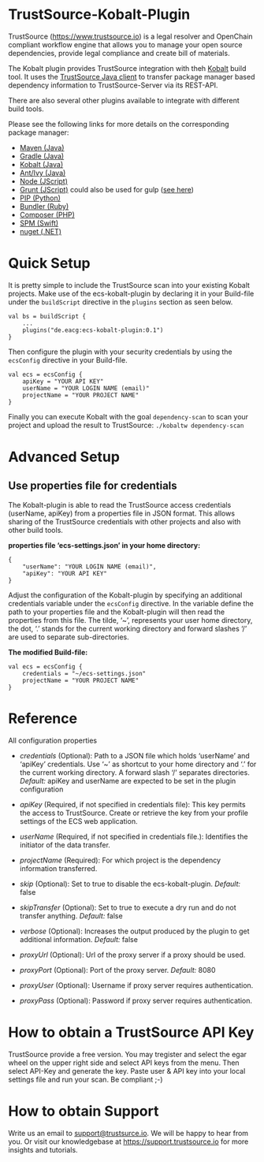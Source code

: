 # TrustSource-Kobalt-Plugin
TrustSource (https://www.trustsource.io) is a legal resolver and OpenChain compliant workflow engine that allows you to manage your open source dependencies, provide legal compliance and create bill of materials.

The Kobalt plugin provides TrustSource integration with theh [Kobalt](https://github.com/cbeust/Kobalt) build tool. It uses the [TrustSource Java client](https://github.com/eacg-gmbh/ecs-java-client/) to transfer package manager based dependency information to TrustSource-Server via its REST-API. 

There are also several other plugins available to integrate with different build tools.

Please see the following links for more details on the corresponding package manager: 
* [Maven (Java)](https://github.com/eacg-gmbh/ecs-mvn-plugin)
* [Gradle (Java)](https://github.com/eacg-gmbh/ecs-gradle-plugin)
* [Kobalt (Java)](https://github.com/eacg-gmbh/TrustSource-Kobalt-Plugin)
* [Ant/Ivy (Java)](https://github.com/eacg-gmbh/TrustSource-Ant-Plugin)
* [Node (JScript)](https://github.com/eacg-gmbh/ecs-node-client)
* [Grunt (JScript)](https://github.com/eacg-gmbh/ecs-grunt-plugin) could also be used for gulp ([see here](https://support.trustsource.io/hc/en-us/articles/115003209085-How-to-integrate-TrustSource-with-npm-via-gulp))
* [PIP (Python)](https://github.com/eacg-gmbh/ecs-pip-plugin)
* [Bundler (Ruby)](https://github.com/eacg-gmbh/ecs-bundler)
* [Composer (PHP)](https://github.com/eacg-gmbh/ecs-composer)
* [SPM (Swift)](https://github.com/eacg-gmbh/ecs-spm-plugin)
* [nuget (.NET)](https://github.com/eacg-gmbh/ecs-nuget)

# Quick Setup
It is pretty simple to include the TrustSource scan into your existing Kobalt projects. Make use of the ecs-kobalt-plugin by declaring it in your Build-file under the ``buildScript`` directive in the ``plugins`` section as seen below.

```
val bs = buildScript {
    ...
    plugins("de.eacg:ecs-kobalt-plugin:0.1")
}
```

Then configure the plugin with your security credentials by using the ``ecsConfig`` directive in your Build-file.

```
val ecs = ecsConfig {
    apiKey = "YOUR API KEY"
    userName = "YOUR LOGIN NAME (email)"
    projectName = "YOUR PROJECT NAME"
}
```

Finally you can execute Kobalt with the goal ``dependency-scan`` to scan your project and upload the result to TrustSource: ``./kobaltw dependency-scan``

# Advanced Setup
## Use properties file for credentials
The Kobalt-plugin is able to read the TrustSource access credentials (userName, apiKey) from a properties file in JSON format. This allows sharing of the TrustSource credentials with other projects and also with other build tools.

**properties file ‘ecs-settings.json’ in your home directory:**

```
{
    "userName": "YOUR LOGIN NAME (email)",
    "apiKey": "YOUR API KEY"
}
```

Adjust the configuration of the Kobalt-plugin by specifying an additional credentials variable under the ``ecsConfig`` directive. In the variable define the path to your properties file and the Kobalt-plugin will then read the properties from this file. The tilde, ‘~’, represents your user home directory, the dot, ‘.’ stands for the current working directory and forward slashes ‘/’ are used to separate sub-directories.

**The modified Build-file:**

```
val ecs = ecsConfig {
    credentials = "~/ecs-settings.json"
    projectName = "YOUR PROJECT NAME"
}
```

# Reference
All configuration properties

* *credentials* (Optional): Path to a JSON file which holds ‘userName’ and ‘apiKey’ credentials. Use ‘~’ as shortcut to your home directory and ‘.’ for the current working directory. A forward slash ‘/’ separates directories. *Default:* apiKey and userName are expected to be set in the plugin configuration

* *apiKey* (Required, if not specified in credentials file): This key permits the access to TrustSource. Create or retrieve the key from your profile settings of the ECS web application.
        
* *userName* (Required, if not specified in credentials file.): Identifies the initiator of the data transfer.
    
* *projectName* (Required): For which project is the dependency information transferred.
    
* *skip* (Optional): Set to true to disable the ecs-kobalt-plugin. *Default:* false
    
* *skipTransfer* (Optional): Set to true to execute a dry run and do not transfer anything. *Default:* false

* *verbose* (Optional): Increases the output produced by the plugin to get additional information. *Default:* false

* *proxyUrl* (Optional): Url of the proxy server if a proxy should be used.

* *proxyPort* (Optional): Port of the proxy server. *Default:* 8080

* *proxyUser* (Optional): Username if proxy server requires authentication.

* *proxyPass* (Optional): Password if proxy server requires authentication.

# How to obtain a TrustSource API Key
TrustSource provide a free version. You may tregister and select the egar wheel on the upper right side and select API keys from the menu. Then select API-Key and generate the key. Paste user & API key into your local settings file and run your scan. Be compliant ;-)

# How to obtain Support
Write us an email to support@trustsurce.io. We will be happy to hear from you. Or visit our knowledgebase at https://support.trustsource.io for more insights and tutorials.
